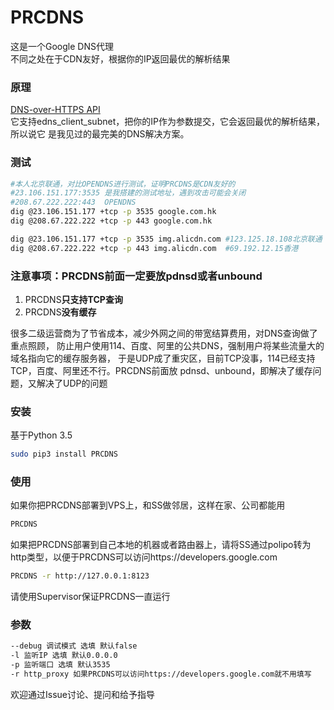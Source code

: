 # PRCDNS
这是一个Google DNS代理   
不同之处在于CDN友好，根据你的IP返回最优的解析结果

### 原理
[DNS-over-HTTPS API](https://developers.google.com/speed/public-dns/docs/dns-over-https)   
它支持edns_client_subnet，把你的IP作为参数提交，它会返回最优的解析结果，所以说它
是我见过的最完美的DNS解决方案。

### 测试
```bash
#本人北京联通，对比OPENDNS进行测试，证明PRCDNS是CDN友好的
#23.106.151.177:3535 是我搭建的测试地址，遇到攻击可能会关闭
#208.67.222.222:443  OPENDNS
dig @23.106.151.177 +tcp -p 3535 google.com.hk
dig @208.67.222.222 +tcp -p 443 google.com.hk

dig @23.106.151.177 +tcp -p 3535 img.alicdn.com #123.125.18.108北京联通
dig @208.67.222.222 +tcp -p 443 img.alicdn.com  #69.192.12.15香港
```

### 注意事项：PRCDNS前面一定要放pdnsd或者unbound
1. PRCDNS**只支持TCP查询** 
2. PRCDNS**没有缓存**    

很多二级运营商为了节省成本，减少外网之间的带宽结算费用，对DNS查询做了重点照顾，
防止用户使用114、百度、阿里的公共DNS，强制用户将某些流量大的域名指向它的缓存服务器，
于是UDP成了重灾区，目前TCP没事，114已经支持TCP，百度、阿里还不行。PRCDNS前面放
pdnsd、unbound，即解决了缓存问题，又解决了UDP的问题

### 安装
基于Python 3.5   
```bash
sudo pip3 install PRCDNS
```

### 使用

如果你把PRCDNS部署到VPS上，和SS做邻居，这样在家、公司都能用   
```bash
PRCDNS
```
如果把PRCDNS部署到自己本地的机器或者路由器上，请将SS通过polipo转为http类型，以便于PRCDNS可以访问https://developers.google.com   
```bash
PRCDNS -r http://127.0.0.1:8123
```
请使用Supervisor保证PRCDNS一直运行

### 参数
```bash
--debug 调试模式 选填 默认false
-l 监听IP 选填 默认0.0.0.0
-p 监听端口 选填 默认3535
-r http_proxy 如果PRCDNS可以访问https://developers.google.com就不用填写
```
欢迎通过Issue讨论、提问和给予指导    
